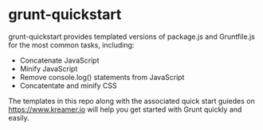 grunt-quickstart
================

grunt-quickstart provides templated versions of package.js and Gruntfile.js for 
the most common tasks, including:
- Concatenate JavaScript
- Minify JavaScript
- Remove console.log() statements from JavaScript
- Concatentate and minify CSS

The templates in this repo along with the associated quick start guiedes on 
https://www.kreamer.io will help you get started with Grunt quickly and easily.
